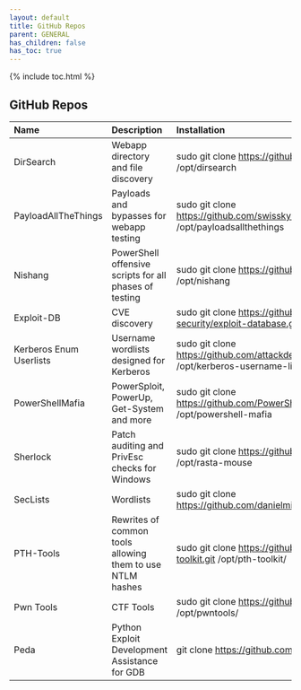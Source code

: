 ```yaml
---
layout: default
title: GitHub Repos
parent: GENERAL
has_children: false
has_toc: true
---
```


{% include toc.html %}

## GitHub Repos

|Name|Description|Installation|
|:---|:---|:---|
|DirSearch|Webapp directory and file discovery|sudo git clone https://github.com/maurosoria/dirsearch.git /opt/dirsearch|
|PayloadAllTheThings|Payloads and bypasses for webapp testing|sudo git clone https://github.com/swisskyrepo/payloadsallthethings.git /opt/payloadsallthethings|
|Nishang|PowerShell offensive scripts for all phases of testing|sudo git clone https://github.com/samratashok/nishang.git /opt/nishang|
|Exploit-DB|CVE discovery|sudo git clone https://github.com/offensive-security/exploit-database.git /opt/offensive-security|
|Kerberos Enum Userlists|Username wordlists designed for Kerberos|sudo git clone https://github.com/attackdebris/kerberos_enum_userlists.git /opt/kerberos-username-lists|
|PowerShellMafia|PowerSploit, PowerUp, Get-System and more|sudo git clone https://github.com/PowerShellMafia/PowerSploit.git /opt/powershell-mafia|
|Sherlock|Patch auditing and PrivEsc checks for Windows|sudo git clone https://github.com/rasta-mouse/Sherlock.git /opt/rasta-mouse|
|SecLists|Wordlists|sudo git clone https://github.com/danielmiessler/SecLists.git /opt/seclists|
|PTH-Tools|Rewrites of common tools allowing them to use NTLM hashes|sudo git clone https://github.com/byt3bl33d3r/pth-toolkit.git /opt/pth-toolkit/|
|Pwn Tools|CTF Tools|sudo git clone https://github.com/Gallopsled/pwntools.git /opt/pwntools/|
|Peda|Python Exploit Development Assistance for GDB|git clone https://github.com/longld/peda ~/peda|